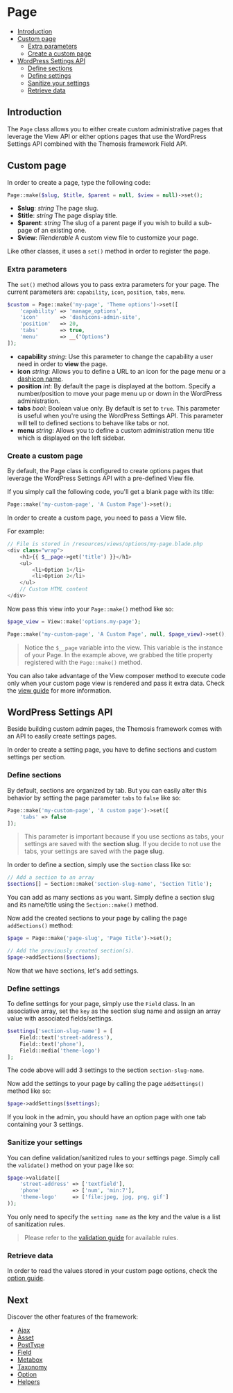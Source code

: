 Page
====

- [Introduction](#introduction)
- [Custom page](#custom-page)
	- [Extra parameters](#extra-parameters)
	- [Create a custom page](#create-a-custom-page)
- [WordPress Settings API](#wordpress-settings-api)
	- [Define sections](#define-sections)
	- [Define settings](#define-settings)
	- [Sanitize your settings](#sanitize-your-settings)
	- [Retrieve data](#retrieve-data)

Introduction
------------

The `Page` class allows you to either create custom administrative pages that leverage the View API or either options pages that use the WordPress Settings API combined with the Themosis framework Field API.

Custom page
-----------

In order to create a page, type the following code:

```php
Page::make($slug, $title, $parent = null, $view = null)->set();
```

* **$slug**: _string_ The page slug.
* **$title**: _string_ The page display title.
* **$parent**: _string_ The slug of a parent page if you wish to build a sub-page of an existing one.
* **$view**: _IRenderable_ A custom view file to customize your page.

Like other classes, it uses a `set()` method in order to register the page.

### Extra parameters

The `set()` method allows you to pass extra parameters for your page. The current parameters are: `capability`, `icon`, `position`, `tabs`, `menu`. 

```php
$custom = Page::make('my-page', 'Theme options')->set([
    'capability' => 'manage_options',
    'icon'       => 'dashicons-admin-site',
    'position'   => 20,
    'tabs'       => true,
    'menu'       => __("Options")
]);
```
- **capability** _string_: Use this parameter to change the capability a user need in order to **view** the page.
- **icon** _string_: Allows you to define a URL to an icon for the page menu or a [dashicon name](https://developer.wordpress.org/resource/dashicons/).
- **position** _int_: By default the page is displayed at the bottom. Specify a number/position to move your page menu up or down in the WordPress administration.
- **tabs** _bool_: Boolean value only. By default is set to `true`. This parameter is useful when you're using the WordPress Settings API. This parameter will tell to defined sections to behave like tabs or not.
- **menu** _string_: Allows you to define a custom administration menu title which is displayed on the left sidebar.

### Create a custom page

By default, the Page class is configured to create options pages that leverage the WordPress Settings API with a pre-defined View file.

If you simply call the following code, you'll get a blank page with its title:

```php
Page::make('my-custom-page', 'A Custom Page')->set();
```

In order to create a custom page, you need to pass a View file.

For example:

```php
// File is stored in /resources/views/options/my-page.blade.php
<div class="wrap">
    <h1>{{ $__page->get('title') }}</h1>
    <ul>
        <li>Option 1</li>
        <li>Option 2</li>
    </ul>
    // Custom HTML content
</div>
```

Now pass this view into your `Page::make()` method like so:

```php
$page_view = View::make('options.my-page');

Page::make('my-custom-page', 'A Custom Page', null, $page_view)->set();
```

> Notice the `$__page` variable into the view. This variable is the instance of your Page. In the example above, we grabbed the title property registered with the `Page::make()` method.

You can also take advantage of the View composer method to execute code only when your custom page view is rendered and pass it extra data. Check the [view guide]({{url}}/views) for more information.

WordPress Settings API
----------------------

Beside building custom admin pages, the Themosis framework comes with an API to easily create settings pages.

In order to create a setting page, you have to define sections and custom settings per section.

### Define sections

By default, sections are organized by tab. But you can easily alter this behavior by setting the page parameter `tabs` to `false` like so:

```php
Page::make('my-custom-page', 'A custom page')->set([
    'tabs' => false
]);
```

> This parameter is important because if you use sections as tabs, your settings are saved with the **section slug**. If you decide to not use the tabs, your settings are saved with the **page slug**.

In order to define a section, simply use the `Section` class like so:

```php
// Add a section to an array
$sections[] = Section::make('section-slug-name', 'Section Title');
```

You can add as many sections as you want. Simply define a section slug and its name/title using the `Section::make()` method.

Now add the created sections to your page by calling the page `addSections()` method:

```php
$page = Page::make('page-slug', 'Page Title')->set();

// Add the previously created section(s).
$page->addSections($sections);
```

Now that we have sections, let's add settings.

### Define settings

To define settings for your page, simply use the `Field` class. In an associative array, set the `key` as the section slug name and assign an array value with associated fields/settings.

```php
$settings['section-slug-name'] = [
    Field::text('street-address'),
    Field::text('phone'),
    Field::media('theme-logo')
];
```

The code above will add 3 settings to the section `section-slug-name`.

Now add the settings to your page by calling the page `addSettings()` method like so:

```php
$page->addSettings($settings);
```

If you look in the admin, you should have an option page with one tab containing your 3 settings.

### Sanitize your settings

You can define validation/sanitized rules to your settings page. Simply call the `validate()` method on your page like so:

```php
$page->validate([
    'street-address' => ['textfield'],
    'phone'          => ['num', 'min:7'],
    'theme-logo'     => ['file:jpeg, jpg, png, gif']
));
```

You only need to specify the `setting name` as the key and the value is a list of sanitization rules.

> Please refer to the [validation guide]({{url}}/validation) for available rules.

### Retrieve data

In order to read the values stored in your custom page options, check the [option guide]({{url}}/option).


Next
----
Discover the other features of the framework:

* [Ajax]({{url}}/ajax)
* [Asset]({{url}}/asset)
* [PostType]({{url}}/posttype)
* [Field]({{url}}/field)
* [Metabox]({{url}}/metabox)
* [Taxonomy]({{url}}/taxonomy)
* [Option]({{url}}/option)
* [Helpers]({{url}}/helpers)